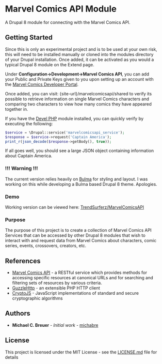 # Marvel Comics API Module

A Drupal 8 module for connecting with the Marvel Comics API.

## Getting Started

Since this is only an experimental project and is to be used at your own risk, this will need to be installed manually or cloned into the modules directory of your Drupal installation. Once added, it can be activated as you would a typical Drupal 8 module on the Extend page.

Under **Configuration->Development->Marvel Comics API**, you can add your Public and Private Keys given to you upon setting up an account with the [Marvel Comics Developer Portal](https://developer.marvel.com/).

Once added, you can visit: {site-url}/marvelcomicsapi/shared to verify its possible to retrieve information on single Marvel Comics characters and comparing two characters to view how many comics they have appeared together in.

If you have the [Devel PHP](https://www.drupal.org/project/devel_php) module installed, you can quickly verify by executing the following:

```PHP
$service = \Drupal::service('marvelcomicsapi_service');
$response = $service->request('Captain America');
print_r(json_decode($response->getBody(), true));
```
If all goes well, you should see a large JSON object containing information about Captain America.

### !!! Warning !!!

The current version relies heavily on [Bulma](https://bulma.io/) for styling and layout. I was working on this while developing a Bulma based Drupal 8 theme. Apologies.

### Demo

Working version can be viewed here: [TrendSurferz/MarvelComicsAPI](http://trendsurferz.com/marvelcomicsapi/shared)

### Purpose

The purpose of this project is to create a collection of Marvel Comics API Services that can be accessed by other Drupal 8 modules that wish to interact with and request data from Marvel Comics about characters, comic series, events, crossovers, creators, etc.

## References

* [Marvel Comics API](https://developer.marvel.com/documentation/generalinfo) - a RESTful service which provides methods for accessing specific resources at canonical URLs and for searching and filtering sets of resources by various criteria.
* [GuzzleHttp](https://github.com/guzzle/guzzle) - an extensible PHP HTTP client
* [CryptoJS](https://cryptojs.gitbook.io/docs/) - JavaScript implementations of standard and secure cryptographic algorithms

## Authors

* **Michael C. Breuer** - *Initial work* - [michabre](https://github.com/michabre)

## License

This project is licensed under the MIT License - see the [LICENSE.md](LICENSE.md) file for details
